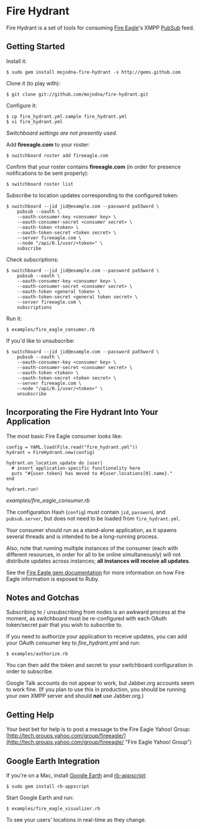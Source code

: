# Fire Hydrant

Fire Hydrant is a set of tools for consuming [Fire
Eagle](http://fireeagle.yahoo.net/ "Fire Eagle")'s XMPP
[PubSub](http://xmpp.org/extensions/xep-0060.html "XEP-0060: Publish-Subscribe") feed.

## Getting Started

Install it:

    $ sudo gem install mojodna-fire-hydrant -s http://gems.github.com

Clone it (to play with):

    $ git clone git://github.com/mojodna/fire-hydrant.git

Configure it:

    $ cp fire_hydrant.yml.sample fire_hydrant.yml
    $ vi fire_hydrant.yml

_Switchboard settings are not presently used._

Add **fireeagle.com** to your roster:

    $ switchboard roster add fireeagle.com

Confirm that your roster contains **fireeagle.com** (in order for presence
notifications to be sent properly):

    $ switchboard roster list

Subscribe to location updates corresponding to the configured token:

    $ switchboard --jid jid@example.com --password pa55word \
        pubsub --oauth \
        --oauth-consumer-key <consumer key> \
        --oauth-consumer-secret <consumer secret> \
        --oauth-token <token> \
        --oauth-token-secret <token secret> \
        --server fireeagle.com \
        --node "/api/0.1/user/<token>" \
        subscribe

Check subscriptions:

    $ switchboard --jid jid@example.com --password pa55word \
        pubsub --oauth \
        --oauth-consumer-key <consumer key> \
        --oauth-consumer-secret <consumer secret> \
        --oauth-token <general token> \
        --oauth-token-secret <general token secret> \
        --server fireeagle.com \
        subscriptions

Run it:

    $ examples/fire_eagle_consumer.rb

If you'd like to unsubscribe:


    $ switchboard --jid jid@example.com --password pa55word \
        pubsub --oauth \
        --oauth-consumer-key <consumer key> \
        --oauth-consumer-secret <consumer secret> \
        --oauth-token <token> \
        --oauth-token-secret <token secret> \
        --server fireeagle.com \
        --node "/api/0.1/user/<token>" \
        unsubscribe

## Incorporating the Fire Hydrant Into Your Application

The most basic Fire Eagle consumer looks like:

    config = YAML.load(File.read("fire_hydrant.yml"))
    hydrant = FireHydrant.new(config)

    hydrant.on_location_update do |user|
      # insert application-specific functionality here
      puts "#{user.token} has moved to #{user.locations[0].name}."
    end

    hydrant.run!

_examples/fire\_eagle\_consumer.rb_

The configuration Hash (`config`) must contain `jid`, `password`, and
`pubsub.server`, but does not need to be loaded from `fire_hydrant.yml`.

Your consumer should run as a stand-alone application, as it spawns several
threads and is intended to be a long-running process.

Also, note that running multiple instances of the consumer (each with
different resources, in order for all to be online simultaneously) will not
distribute updates across instances; **all instances will receive all
updates**.

See the [Fire Eagle gem documentation](http://fireeagle.rubyforge.org/) for
more information on how Fire Eagle information is exposed to Ruby.

## Notes and Gotchas

Subscribing to / unsubscribing from nodes is an awkward process at the moment,
as switchboard must be re-configured with each OAuth token/secret pair that
you wish to subscribe to.

If you need to authorize your application to receive updates, you can add your
OAuth consumer key to _fire\_hydrant.yml_ and run:

    $ examples/authorize.rb

You can then add the token and secret to your switchboard configuration in
order to subscribe.

Google Talk accounts do not appear to work, but Jabber.org accounts seem to
work fine. (If you plan to use this in production, you should be running your
own XMPP server and should **not** use Jabber.org.)

## Getting Help

Your best bet for help is to post a message to the Fire Eagle Yahoo! Group:
[http://tech.groups.yahoo.com/group/fireeagle/](http://tech.groups.yahoo.com/group/fireeagle/ "Fire Eagle Yahoo! Group")

## Google Earth Integration

If you're on a Mac, install [Google Earth](http://earth.google.com/ "Google Earth") and
[rb-appscript](http://appscript.sourceforge.net/rb-appscript/index.html "Ruby Appscript"):

    $ sudo gem install rb-appscript

Start Google Earth and run:

    $ examples/fire_eagle_visualizer.rb

To see your users' locations in real-time as they change.
